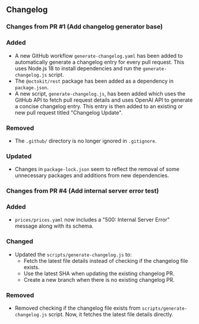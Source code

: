## Changelog


### Changes from PR #1 (Add changelog generator base)

### Added
- A new GitHub workflow `generate-changelog.yaml` has been added to automatically generate a changelog entry for every pull request. This uses Node.js 18 to install dependencies and run the `generate-changelog.js` script.
- The `@octokit/rest` package has been added as a dependency in `package.json`.
- A new script, `generate-changelog.js`, has been added which uses the GitHub API to fetch pull request details and uses OpenAI API to generate a concise changelog entry. This entry is then added to an existing or new pull request titled "Changelog Update".

### Removed
- The `.github/` directory is no longer ignored in `.gitignore`. 

### Updated
- Changes in `package-lock.json` seem to reflect the removal of some unnecessary packages and additions from new dependencies.

### Changes from PR #4 (Add internal server error test)

### Added
- `prices/prices.yaml` now includes a "500: Internal Server Error" message along with its schema.

### Changed
- Updated the `scripts/generate-changelog.js` to:
  - Fetch the latest file details instead of checking if the changelog file exists.
  - Use the latest SHA when updating the existing changelog PR.
  - Create a new branch when there is no existing changelog PR.

### Removed
- Removed checking if the changelog file exists from `scripts/generate-changelog.js` script. Now, it fetches the latest file details directly.
